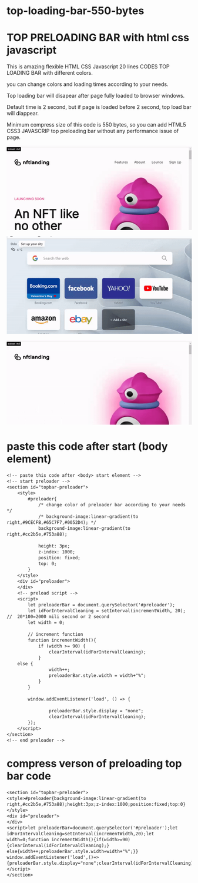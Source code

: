 # top-loading-bar-550-bytes
# TOP PRELOADING BAR with html css javascript

This is amazing flexible HTML CSS Javascript 20 lines CODES TOP LOADING BAR with different colors. 

you can change colors and loading times according to your needs. 

Top loading bar will disapear after page fully loaded to browser windows.

Default time is 2 second, but if page is loaded before 2 second, top load bar will diappear.

Minimum compress size of this code is 550 bytes, so you can add HTML5 CSS3 JAVASCRIP top preloading bar without any performance issue of page.




![alt text](https://github.com/pkfan/top-loading-bar-550-bytes/blob/main/top-load-bar%20(1).gif)



![alt text](https://github.com/pkfan/top-loading-bar-550-bytes/blob/main/top-load-bar%20(2).gif)



![alt text](https://github.com/pkfan/top-loading-bar-550-bytes/blob/main/top-load-bar%20(3).gif)




# paste this code after start (body element)
```
<!-- paste this code after <body> start element -->
<!-- start preloader -->
<section id="topbar-preloader">
    <style>
        #preloader{
            /* change color of preloader bar according to your needs */
            /* background-image:linear-gradient(to right,#9CECFB,#65C7F7,#0052D4); */
            background-image:linear-gradient(to right,#cc2b5e,#753a88);

            height: 3px;
            z-index: 1000; 
            position: fixed; 
            top: 0;        
        }
    </style>
    <div id="preloader">
    </div>
    <!-- preload script -->
    <script>
        let preloaderBar = document.querySelector('#preloader');
        let idForIntervalCleaning = setInterval(incrementWidth, 20); //  20*100=2000 mili second or 2 second
        let width = 0;

        // increment function
        function incrementWidth(){
            if (width >= 90) {
                clearInterval(idForIntervalCleaning);
            } 
    else {
                width++; 
                preloaderBar.style.width = width+"%";
            }
        }

        window.addEventListener('load', () => {
            
                preloaderBar.style.display = "none";
                clearInterval(idForIntervalCleaning);
        });
    </script>
</section>
<!-- end preloader -->
```

  
  

# compress verson of preloading top bar code
```
<section id="topbar-preloader">
<style>#preloader{background-image:linear-gradient(to right,#cc2b5e,#753a88);height:3px;z-index:1000;position:fixed;top:0}</style>
<div id="preloader">
</div>
<script>let preloaderBar=document.querySelector('#preloader');let idForIntervalCleaning=setInterval(incrementWidth,20);let width=0;function incrementWidth(){if(width>=90){clearInterval(idForIntervalCleaning);}
else{width++;preloaderBar.style.width=width+"%";}}
window.addEventListener('load',()=>{preloaderBar.style.display="none";clearInterval(idForIntervalCleaning);});</script>
</section>
```
